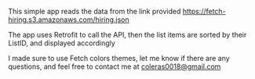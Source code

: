 This simple app reads the data from the link provided https://fetch-hiring.s3.amazonaws.com/hiring.json

The app uses Retrofit to call the API, then the list items are sorted by their ListID, and displayed accordingly

I made sure to use Fetch colors themes, let me know if there are any questions, and feel free to contact me at coleras0018@gmail.com
